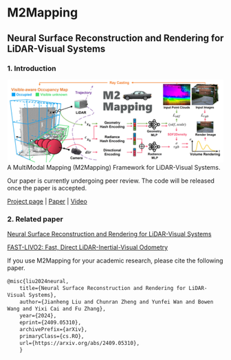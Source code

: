 # M2Mapping

## Neural Surface Reconstruction and Rendering for LiDAR-Visual Systems

### 1. Introduction

![alt text](pics/pipeline_h.jpg)
A MultiModal Mapping (M2Mapping) Framework for LiDAR-Visual Systems.

Our paper is currently undergoing peer review. The code will be released once the paper is accepted.

[Project page](https://jianhengliu.github.io/Projects/M2Mapping/) | [Paper](https://arxiv.org/pdf/2409.05310) | [Video](https://www.youtube.com/watch?v=XFzzAGVbzek)

### 2. Related paper

[Neural Surface Reconstruction and Rendering for LiDAR-Visual Systems](https://arxiv.org/pdf/2409.05310)

[FAST-LIVO2: Fast, Direct LiDAR-Inertial-Visual Odometry](https://arxiv.org/pdf/2408.14035)  

If you use M2Mapping for your academic research, please cite the following paper. 
```
@misc{liu2024neural,
    title={Neural Surface Reconstruction and Rendering for LiDAR-Visual Systems}, 
    author={Jianheng Liu and Chunran Zheng and Yunfei Wan and Bowen Wang and Yixi Cai and Fu Zhang},
    year={2024},
    eprint={2409.05310},
    archivePrefix={arXiv},
    primaryClass={cs.RO},
    url={https://arxiv.org/abs/2409.05310}, 
    }
```